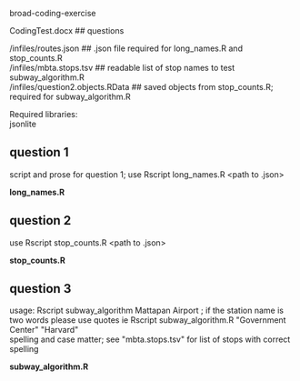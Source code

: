 broad-coding-exercise

CodingTest.docx ## questions

/infiles/routes.json ## .json file required for long_names.R and stop_counts.R  
/infiles/mbta.stops.tsv ## readable list of stop names to test subway_algorithm.R  
/infiles/question2.objects.RData ## saved objects from stop_counts.R; required for subway_algorithm.R

Required libraries:  
jsonlite

## question 1  
script and prose for question 1; use Rscript long_names.R <path to .json>    
  
  **long_names.R**

## question 2  
  use Rscript stop_counts.R <path to .json>    
  
  **stop_counts.R**
  
## question 3  
  usage: Rscript subway_algorithm Mattapan Airport ; if the station name is two words please use quotes ie Rscript subway_algorithm.R "Government Center" "Harvard"  
  spelling and case matter; see "mbta.stops.tsv" for list of stops with correct spelling    
  
  **subway_algorithm.R**
